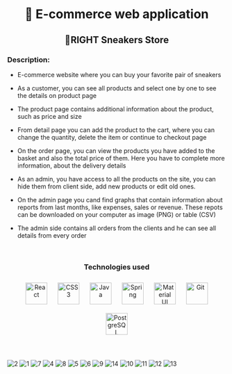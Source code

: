 # <div align="center">📌 E-commerce web application</div>  
  

## <div align="center">👟RIGHT Sneakers Store</div>  
  

### Description:  
  

- E-commerce website where you can buy your favorite pair of sneakers  
  

- As a customer, you can see all products and select one by one to see the details on product page  
  

- The product page contains additional information about the product, such as price and size  
  

- From detail page you can add the product to the cart, where you can change the quantity, delete the item or continue to checkout page  
  

- On the order page, you can view the products you have added to the basket and also the total price of them. Here you have to complete more information, about the delivery details   
  

- As an admin, you have access to all the products on the site, you can hide them from client side, add new products or edit old ones.  
  

- On the admin page you cand find graphs that contain information about reports from last months, like expenses, sales or revenue. These repots can be downloaded on your computer as image (PNG) or table (CSV)
  

- The admin side contains all orders from the clients and he can see all details from every order  
  

<br/>  


### <div align="center"> Technologies used  
<div align="center">  
<a href="https://reactjs.org/" target="_blank"><img style="margin: 10px" src="https://profilinator.rishav.dev/skills-assets/react-original-wordmark.svg" alt="React" height="50" /></a>  
<a href="https://www.w3schools.com/css/" target="_blank"><img style="margin: 10px" src="https://profilinator.rishav.dev/skills-assets/css3-original-wordmark.svg" alt="CSS3" height="50" /></a>  
<a href="https://www.java.com/" target="_blank"><img style="margin: 10px" src="https://profilinator.rishav.dev/skills-assets/java-original-wordmark.svg" alt="Java" height="50" /></a>  
<a href="https://docs.spring.io/spring-framework/docs/3.0.x/reference/expressions.html#:~:text=The%20Spring%20Expression%20Language%20(SpEL,and%20basic%20string%20templating%20functionality." target="_blank"><img style="margin: 10px" src="https://profilinator.rishav.dev/skills-assets/springio-icon.svg" alt="Spring" height="50" /></a>  
<a href="https://mui.com/" target="_blank"><img style="margin: 10px" src="https://profilinator.rishav.dev/skills-assets/mui.png" alt="Material UI" height="50" /></a>  
<a href="https://github.com/" target="_blank"><img style="margin: 10px" src="https://profilinator.rishav.dev/skills-assets/git-scm-icon.svg" alt="Git" height="50" /></a>  
<a href="https://www.postgresql.org/" target="_blank"><img style="margin: 10px" src="https://profilinator.rishav.dev/skills-assets/postgresql-original-wordmark.svg" alt="PostgreSQL" height="50" /></a>  
</div>

</td><td valign="top" width="33%">

</td><td valign="top" width="33%">

</td></tr></table><br/><br/>

![2](https://user-images.githubusercontent.com/98595633/218449622-e124ff5d-e1be-4a01-863d-cca1e84e81e9.jpg)
![1](https://user-images.githubusercontent.com/98595633/218449270-c721541f-375f-4d9a-a300-ccd2dbff5995.jpg)
![7](https://user-images.githubusercontent.com/98595633/218449714-8980ba71-7513-49c1-b22c-10ed656b8334.jpg)
![4](https://user-images.githubusercontent.com/98595633/218449744-0e899c78-1876-4e1e-a767-2681f5d1cb76.jpg)
![8](https://user-images.githubusercontent.com/98595633/218449924-341690c1-4308-4bdc-8cf7-d1eac2452424.jpg)
![5](https://user-images.githubusercontent.com/98595633/218449867-259573b9-2620-4efe-8893-7dae57982069.jpg)
![6](https://user-images.githubusercontent.com/98595633/218449887-7ae63327-8416-43f1-a236-b51d995318f1.jpg)
![9](https://user-images.githubusercontent.com/98595633/218449957-9230b1bb-8f54-4fe3-b930-883b9fcca410.jpg)
![14](https://user-images.githubusercontent.com/98595633/218449976-c4a1f7a4-2fc1-4ca0-91c3-2b712b893e85.jpg)
![10](https://user-images.githubusercontent.com/98595633/218449983-143f59de-8433-43f4-9667-a5c51ed186e5.jpg)
![11](https://user-images.githubusercontent.com/98595633/218450376-08491453-03ad-4604-89aa-85fe46e34658.jpg)
![12](https://user-images.githubusercontent.com/98595633/218450022-d3388ea0-af01-41a4-af56-e4e6af728833.jpg)
![13](https://user-images.githubusercontent.com/98595633/218450028-c2d7e226-923f-4851-ac00-0a444056c107.jpg)
